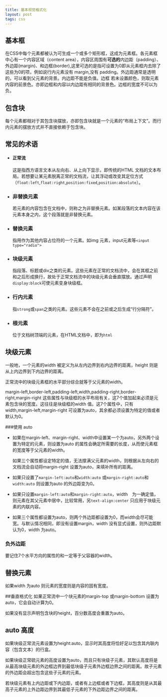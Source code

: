 ```yaml
---
title: 基本视觉格式化
layout: post
tags: css
---
```


## 基本框

在CSS中每个元素都被认为可生成一个或多个矩形框，这成为元素框。各元素框中心有一个内容区域（content area），内容区周围有**可选的**内边距（padding）、外边距(margin)、和边框(border),这里可选的是指可设置为0即从元素框内去除了这些为0的项，例如说行内元素没有 margin,没有 padding。外边距通常是透明的，可以看到父元素的背景。内边距不能是负值。边框 若未设置颜色，则取元素内容的前景色。亦即边框和内容以内边距有相同的背景色。边框的宽度不可以为负。

## 包含块
每个元素都相对于其包含块摆放，亦即包含块就是一个元素的“布局上下文”。而行内元素的摆放方式并不直接依赖于包含块。

## 常见的术语

- #### 正常流
  这是指西方语言文本从左向右、从上向下显示，即传统的HTML 文档的文本布局。若想要让某元素脱离正常的文档流，让其浮动或改变其定位方式（`float:left`,`float:right`,`position:fixed`,`position:absolute`）。

- ### 非替换元素
  若元素的内容包含在文档中，则称之为非替换元素。如某段落的文本内容在该元素本身之内，这个段落就是非替换元素。

- ### 替换元素
  指用作为其他内容占位符的一个元素。如img 元素，input元素等`<input type="radio">`

- ### 块级元素
  指段落、标题或div之类的元素。这些元素在正常的文档流中，会在其框之前和之后形成换行，故处于正常文档流中的块级元素会垂直摆放。通过声明`display:block`可使元素变身块级框。

- ### 行内元素
  指`strong`或`span`之类的元素。这些元素不会在之前或之后生成“行分隔符”。

- ### 根元素
  位于文档树顶端的元素，在HTML文档中，即为`html`

## 块级元素

一般地，一个元素的width 被定义为从左内边界到右内边界的距离，height 则是从上内边界到下内边界的距离。

正常流中的块级元素框的水平部分综合就等于父元素的width。

margin-left,border-left,padding-left,width,padding-right,border-right,margin-right 这些属性与块级框的水平布局有关，这7个值加起来必须是元素包含块的宽度。这往往是块级框的width 值。这7个属性中，只有width,margin-left,margin-right 可设置为auto，其余都必须设置为特定的值或者默认为0。



###使用 auto
- 如果在margin-left、margin-right、width中设置某一个为auto，另外两个设置为特定的元素，则设置为auto 的属性会确定所需要的长度，从而使元素框的宽度等于父元素的width。

  如果三个属性都设定特定的值，无法撑满父元素的width，则根据从左向右的文档流会自动将margin-right 设置为auto，来填补所有的距离。
- 如果只设置了`margin-left:auto`和`width:auto` 或`margin-right:auto`和`width:auto` 则设置为auto 的外边距变为0。
- 如果只设置`margin-left:auto`和`margin-right:auto`，width　为一确定值，则元素在其父元素中居中，比较常用，另`text-align:center` 只应用于块级元素的内联内容。
- 如果三个属性都设置为auto，则两个外边距都设置为0，而width会尽可能宽。与默认情况相同，即没有设置margin，width 没有显式设置，则外边距默认为0，width 为auto。


### 负外边距
要记住7个水平方向的属性的和一定等于父容器的width。

## 替换元素
如果width 为auto 则元素的宽度则是内容的固有宽度。


##垂直格式化
如果正常流中一个块元素的margin-top 或margin-bottom 设置为auto，它会自动计算为0。

如果没有显示声明包含块的height，百分数高度会重置为auto。


## auto 高度
如果块级正常流元素设置为height:auto，显示时其高度将恰好足以包含其内联内容（包含文本）的行盒。

如果块级正常硫元素的高度设置为auto，而且只有块级子元素，其默认高度将是从最高块级元素的外边框边界到最低块级子元素外边框边界之间的距离。故子元素的外边距会超出包含这些子元素的元素。

若块级元素有上内边距或下内边距，或者有上边框或者下边框，其高度则是从其最高子元素的上外边距边界到其最低子元素的下外边距边界之间的距离。